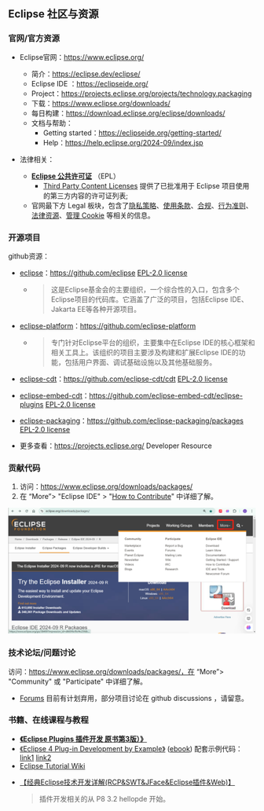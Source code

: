 ## Eclipse 社区与资源

### 官网/官方资源

* Eclipse官网：https://www.eclipse.org/

  * 简介：https://eclipse.dev/eclipse/
  * Eclipse IDE ：https://eclipseide.org/
  * Project：https://projects.eclipse.org/projects/technology.packaging
  * 下载：https://www.eclipse.org/downloads/
  * 每日构建：https://download.eclipse.org/eclipse/downloads/
  * 文档与帮助：
    * Getting started：https://eclipseide.org/getting-started/
    * Help：https://help.eclipse.org/2024-09/index.jsp
* 法律相关：

  * **[Eclipse 公共许可证](https://www.eclipse.org/legal/epl-2.0)** （EPL）
    * [ Third Party Content Licenses](https://www.eclipse.org/legal/licenses) 提供了已批准用于 Eclipse 项目使用的第三方内容的许可证列表;
  * 官网最下方 Legal 板块，包含了[隐私策略](https://www.eclipse.org/legal/privacy/)、[使用条款](https://www.eclipse.org/legal/terms-of-use/)、[合规](https://www.eclipse.org/legal/compliance/)、[行为准则](https://www.eclipse.org/org/documents/Community_Code_of_Conduct.php)、[法律资源](https://www.eclipse.org/legal/)、[管理 Cookie](https://www.eclipse.org/#) 等相关的信息。

### 开源项目

github资源：

* [eclipse](https://github.com/eclipse)：https://github.com/eclipse   [EPL-2.0 license](https://github.com/eclipse-cdt/cdt#)

  * > 这是Eclipse基金会的主要组织，一个综合性的入口，包含多个Eclipse项目的代码库。它涵盖了广泛的项目，包括Eclipse IDE、Jakarta EE等各种开源项目。
    >
* [eclipse-platform](https://github.com/eclipse-platform)：https://github.com/eclipse-platform

  * > 专门针对Eclipse平台的组织，主要集中在Eclipse IDE的核心框架和相关工具上。该组织的项目主要涉及构建和扩展Eclipse IDE的功能，包括用户界面、调试基础设施以及其他基础服务。
    >
* [eclipse-cdt](https://github.com/eclipse-cdt)：https://github.com/eclipse-cdt/cdt   [EPL-2.0 license](https://github.com/eclipse-cdt/cdt#)
* [eclipse-embed-cdt](https://github.com/eclipse-embed-cdt)：https://github.com/eclipse-embed-cdt/eclipse-plugins  [EPL-2.0 license](https://github.com/eclipse-embed-cdt/eclipse-plugins?tab=EPL-2.0-1-ov-file#)
* [eclipse-packaging](https://github.com/eclipse-packaging)：https://github.com/eclipse-packaging/packages   [EPL-2.0 license](https://github.com/eclipse-packaging/packages#)
* 更多查看：https://projects.eclipse.org/    Developer Resource

### 贡献代码

1. 访问：https://www.eclipse.org/downloads/packages/
2. 在 “More”> "Eclipse IDE"  > "[How to Contribute](https://www.eclipse.org/contribute/)"  中详细了解。

![1730947585825](image/1730947585825.png)

### 技术论坛/问题讨论

访问：https://www.eclipse.org/downloads/packages/，在 “More”> "Community" 或 "Participate"  中详细了解。

* [Forums](https://www.eclipse.org/forums/) 目前有计划弃用，部分项目讨论在 github discussions ，请留意。

### 书籍、在线课程与教程

- **[《Eclipse Plugins 插件开发  原书第3版）》](https://doc.pkernel.top:9003/Eclipse%E6%8F%92%E4%BB%B6%E5%BC%80%E5%8F%91%20%E5%8E%9F%E4%B9%A6%E7%AC%AC3%E7%89%88%E4%B8%AD%E6%96%87%E7%89%88.pdf)**
- [《Eclipse 4 Plug-in Development by Example》](https://www.pdfdrive.com/eclipse-4-plug-in-development-by-example-beginners-guide-d199453164.html) ([ebook](https://download.csdn.net/download/cedar123/7699135?spm=1003.2166.3001.6637.1)) 配套示例代码：[link1](https://github.com/alblue/com.packtpub.e4)     [link2](https://github.com/paullewallencom/eclipse-978-1-7821-6032-8)
- [  Eclipse Tutorial Wiki](https://ecsoya.github.io/eclipse.tutorial/wiki/)

* [【经典Eclipse技术开发详解(RCP&amp;SWT&amp;JFace&amp;Eclipse插件&amp;Web)】 ](https://www.bilibili.com/video/BV1x14y157zz/?p=2&share_source=copy_web&vd_source=ec7b3fbeca3203e5c990a2be1cbdeb2e)

  > 插件开发相关的从 P8 3.2 hellopde 开始。
  >
